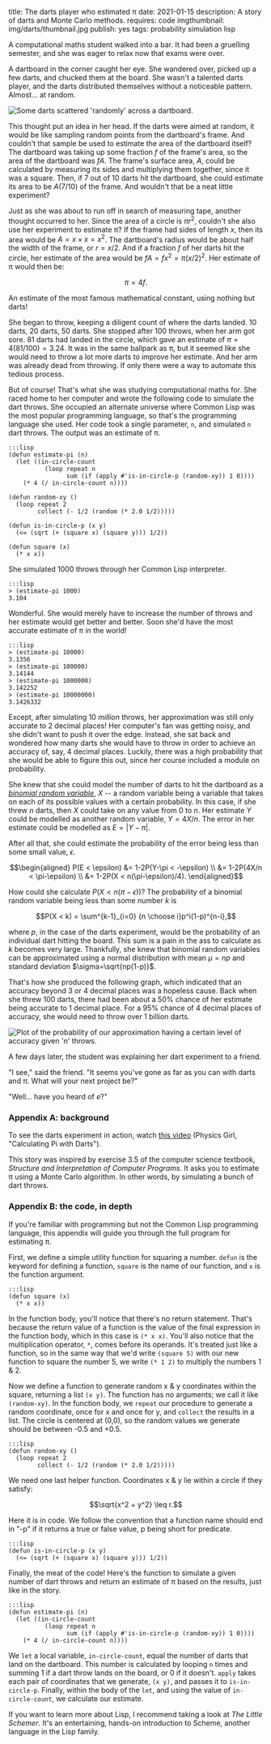 title: The darts player who estimated π
date: 2021-01-15
description: A story of darts and Monte Carlo methods.
requires: code
imgthumbnail: img/darts/thumbnail.jpg
publish: yes
tags: probability simulation lisp

A computational maths student walked into a bar. It had been a gruelling semester, and she was eager to relax now that exams were over.

A dartboard in the corner caught her eye. She wandered over, picked up a few darts, and chucked them at the board. She wasn't a talented darts player, and the darts distributed themselves without a noticeable pattern. Almost... at random.

<img src="{{ url_for('static', filename='img/darts/board.png') }}"
     alt="Some darts scattered 'randomly' across a dartboard."
     class="centered">

This thought put an idea in her head. If the darts were aimed at random, it would be like sampling random points from the dartboard's frame. And couldn't that sample be used to estimate the area of the dartboard itself? The dartboard was taking up some fraction $`f`$ of the frame's area, so the area of the dartboard was $`fA`$. The frame's surface area, $`A`$, could be calculated by measuring its sides and multiplying them together, since it was a square. Then, if 7 out of 10 darts hit the dartboard, she could estimate its area to be $`A(7/10)`$ of the frame. And wouldn't that be a neat little experiment?

Just as she was about to run off in search of measuring tape, another thought occurred to her. Since the area of a circle is $`\pi r^2`$, couldn't she also use her experiment to estimate π? If the frame had sides of length $`x`$, then its area would be $`A=x\times x=x^2`$. The dartboard's radius would be about half the width of the frame, or $`r=x/2`$. And if a fraction $`f`$ of her darts hit the circle, her estimate of the area would be $`fA=fx^2=\pi (x/2)^2`$. Her estimate of π would then be:

```math
\pi=4f.
```

An estimate of the most famous mathematical constant, using nothing but darts!

She began to throw, keeping a diligent count of where the darts landed. 10 darts, 20 darts, 50 darts. She stopped after 100 throws, when her arm got sore. 81 darts had landed in the circle, which gave an estimate of $`\pi = 4(81/100) = 3.24`$. It was in the same ballpark as π, but it seemed like she would need to throw a lot more darts to improve her estimate. And her arm was already dead from throwing. If only there were a way to automate this tedious process.

But of course! That's what she was studying computational maths for. She raced home to her computer and wrote the following code to simulate the dart throws. She occupied an alternate universe where Common Lisp was the most popular programming language, so that's the programming language she used. Her code took a single parameter, `n`, and simulated `n` dart throws. The output was an estimate of π.

    :::lisp
    (defun estimate-pi (n)
      (let ((in-circle-count
              (loop repeat n
                    sum (if (apply #'is-in-circle-p (random-xy)) 1 0))))
        (* 4 (/ in-circle-count n))))

    (defun random-xy ()
      (loop repeat 2
            collect (- 1/2 (random (* 2.0 1/2)))))

    (defun is-in-circle-p (x y)
      (<= (sqrt (+ (square x) (square y))) 1/2))

    (defun square (x)
      (* x x))

She simulated 1000 throws through her Common Lisp interpreter.

    :::lisp
    > (estimate-pi 1000)
    3.104

Wonderful. She would merely have to increase the number of throws and her estimate would get better and better. Soon she'd have the most accurate estimate of π in the world!

    :::lisp
    > (estimate-pi 10000)
    3.1356
    > (estimate-pi 100000)
    3.14144
    > (estimate-pi 1000000)
    3.142252
    > (estimate-pi 10000000)
    3.1426332

Except, after simulating 10 *million* throws, her approximation was still only accurate to 2 decimal places! Her computer's fan was getting noisy, and she didn't want to push it over the edge. Instead, she sat back and wondered how many darts she would have to throw in order to achieve an accuracy of, say, 4 decimal places. Luckily, there was a high probability that she would be able to figure this out, since her course included a module on probability.

She knew that she could model the number of darts to hit the dartboard as a [*binomial random variable*](https://en.wikipedia.org/wiki/Binomial_distribution), $`X`$ -- a random variable being a variable that takes on each of its possible values with a certain probability. In this case, if she threw $`n`$ darts, then $`X`$ could take on any value from $`0`$ to $`n`$. Her estimate $`Y`$ could be modelled as another random variable, $`Y=4X/n`$. The error in her estimate could be modelled as $`E=\vert Y-\pi\vert`$.

After all that, she could estimate the probability of the error being less than some small value, $`\epsilon`$.

```math
\begin{aligned}
P(E < \epsilon) &= 1-2P(Y-\pi < -\epsilon) \\
&= 1-2P(4X/n < \pi-\epsilon) \\
&= 1-2P(X < n(\pi-\epsilon)/4).
\end{aligned}
```

How could she calculate $`P(X < n(\pi-\epsilon))`$? The probability of a binomial random variable being less than some number $`k`$ is

```math
P(X < k) = \sum^{k-1}_{i=0} {n \choose i}p^i(1-p)^{n-i},
```

where $`p`$, in the case of the darts experiment, would be the probability of an individual dart hitting the board. This sum is a pain in the ass to calculate as $`k`$ becomes very large. Thankfully, she knew that binomial random variables can be approximated using a normal distribution with mean $`\mu=np`$ and standard deviation $`\sigma=\sqrt{np(1-p)}`$.

That's how she produced the following graph, which indicated that an accuracy beyond 3 or 4 decimal places was a hopeless cause. Back when she threw 100 darts, there had been about a 50% chance of her estimate being accurate to 1 decimal place. For a 95% chance of 4 decimal places of accuracy, she would need to throw over 1 billion darts.

<img src="{{ url_for('static', filename='img/darts/graph.png') }}"
     alt="Plot of the probability of our approximation having a certain level of accuracy given 'n' throws."
     class="centered">

A few days later, the student was explaining her dart experiment to a friend.

"I see," said the friend. "It seems you've gone as far as you can with darts and π. What will your next project be?"

"Well... have you heard of *e*?"

### Appendix A: background
To see the darts experiment in action, watch [this video](https://www.youtube.com/watch?v=M34TO71SKGk) (Physics Girl, "Calculating Pi with Darts").

This story was inspired by exercise 3.5 of the computer science textbook, *Structure and Interpretation of Computer Programs*. It asks you to estimate π using a Monte Carlo algorithm. In other words, by simulating a bunch of dart throws.

### Appendix B: the code, in depth
If you're familiar with programming but not the Common Lisp programming language, this appendix will guide you through the full program for estimating π.

First, we define a simple utility function for squaring a number. `defun` is the keyword for defining a function, `square` is the name of our function, and `x` is the function argument. 

    :::lisp
    (defun square (x)
      (* x x))

In the function body, you'll notice that there's no return statement. That's because the return value of a function is the value of the final expression in the function body, which in this case is `(* x x)`. You'll also notice that the multiplication operator, `*`, comes before its operands. It's treated just like a function, so in the same way that we'd write `(square 5)` with our new function to square the number 5, we write `(* 1 2)` to multiply the numbers 1 & 2.

Now we define a function to generate random x & y coordinates within the square, returning a list `(x y)`. The function has no arguments; we call it like `(random-xy)`. In the function body, we `repeat` our procedure to generate a random coordinate, once for x and once for y, and `collect` the results in a list. The circle is centered at (0,0), so the random values we generate should be between -0.5 and +0.5.

    :::lisp
    (defun random-xy ()
      (loop repeat 2
            collect (- 1/2 (random (* 2.0 1/2)))))

We need one last helper function. Coordinates x & y lie within a circle if they satisfy:

```math
\sqrt{x^2 + y^2} \leq r.
```

Here it is in code. We follow the convention that a function name should end in "-p" if it returns a true or false value, p being short for predicate.

    :::lisp
    (defun is-in-circle-p (x y)
      (<= (sqrt (+ (square x) (square y))) 1/2))

Finally, the meat of the code! Here's the function to simulate a given number of dart throws and return an estimate of π based on the results, just like in the story.

    :::lisp
    (defun estimate-pi (n)
      (let ((in-circle-count
              (loop repeat n
                    sum (if (apply #'is-in-circle-p (random-xy)) 1 0))))
        (* 4 (/ in-circle-count n))))

We `let` a local variable, `in-circle-count`, equal the number of darts that land on the dartboard. This number is calculated by looping `n` times and summing 1 if a dart throw lands on the board, or 0 if it doesn't. `apply` takes each pair of coordinates that we generate, `(x y)`, and passes it to `is-in-circle-p`. Finally, within the body of the `let`, and using the value of `in-circle-count`, we calculate our estimate.

If you want to learn more about Lisp, I recommend taking a look at *The Little Schemer*. It's an entertaining, hands-on introduction to Scheme, another language in the Lisp family.
